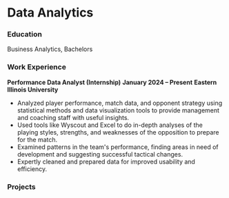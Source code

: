 # Data Analytics 

### Education
Business Analytics, Bachelors

### Work Experience
**Performance Data Analyst (Internship)**
**January 2024 – Present**
**Eastern Illinois University**
* Analyzed player performance, match data, and opponent strategy using statistical methods and data visualization tools to provide management and coaching staff with useful insights.
* Used tools like Wyscout and Excel to do in-depth analyses of the playing styles, strengths, and weaknesses of the opposition to prepare for the match.
* Examined patterns in the team's performance, finding areas in need of development and suggesting successful tactical changes.
* Expertly cleaned and prepared data for improved usability and efficiency.

### Projects
